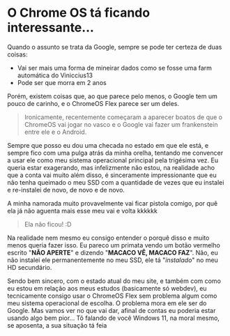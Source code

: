 # O Chrome OS tá ficando interessante...

Quando o assunto se trata da Google, sempre se pode ter certeza de duas
coisas:

- Vai ser mais uma forma de mineirar dados como se fosse uma farm
  automática do Viniccius13
- Pode ser que morra em 2 anos

Porém, existem coisas que, ao que parece pelo menos, o Google tem um
pouco de carinho, e o ChromeOS Flex parece ser um deles.

> Ironicamente, recentemente começaram a aparecer boatos de que o
> ChromeOS vai jogar no vasco e o Google vai fazer um frankenstein entre
> ele e o Android.

Sempre que posso eu dou uma checada no estado em que ele está, e sempre
fico com uma pulga atrás da minha orelha, tentando me convencer a usar
ele como meu sistema operacional principal pela trigésima vez. Eu queria
estar exagerando, mas infelizmente não estou, na realidade acho que a
conta vai muito além disso, é sinceramente impressionante que eu não
tenha queimado o meu SSD com a quantidade de vezes que eu instalei e
re-instalei de novo, de novo e de novo.

A minha namorada muito provavelmente vai ficar pistola comigo, por quê
ela já não aguenta mais esse meu vai e volta kkkkkk

> Ela não ficou! :D

Na realidade nem mesmo eu consigo entender o porquê disso e muito menos
queria fazer isso. Eu pareco um primata vendo um botão vermelho escrito
"**NÃO APERTE**" e dizendo "**MACACO VÊ, MACACO FAZ**". Não, eu não
instalei ele permanentemente no meu SSD, ele tá "*instalado*" no meu
HD secundário.

Sendo bem sincero, com o estado atual do meu site, e também com como eu
estou em relação aos meus estudos (basicamente só webdev), eu
tecnicamente consigo usar o ChromeOS Flex sem problema algum como meu
sistema operacional de escolha. O problema mora em ele ser do Google.
Mas vamos ver no que vai dar, afinal de contas eu poderia estar usando
algo bem pior... Tô falando de você Windows 11, na moral mesmo, se
aposenta, a sua situação tá feia
